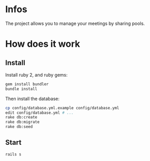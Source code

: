 # Infos

The project allows you to manage your meetings by sharing pools.

# How does it work

## Install

Install ruby 2, and ruby gems:

```sh
gem install bundler
bundle install
```

Then install the database:

```sh
cp config/database.yml.example config/database.yml
edit config/database.yml # ...
rake db:create
rake db:migrate
rake db:seed
```

## Start

```bash
rails s
```
